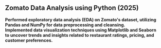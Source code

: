 ## Zomato Data Analysis using Python (2025)

**Performed exploratory data analysis (EDA) on Zomato's dataset, utilizing Pandas and NumPy for data preprocessing and cleansing.  
Implemented data visualization techniques using Matplotlib and Seaborn to uncover trends and insights related to restaurant ratings, pricing, and customer preferences.**
